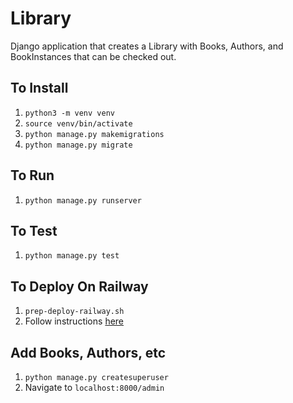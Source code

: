 # Library

Django application that creates a Library with Books, Authors, and BookInstances that can be checked out.

## To Install
1. `python3 -m venv venv`
1. `source venv/bin/activate`
1. `python manage.py makemigrations`
1. `python manage.py migrate`

## To Run

1.  `python manage.py runserver`

## To Test

1.  `python manage.py test`

## To Deploy On Railway

1. `prep-deploy-railway.sh`
1. Follow instructions [here](https://developer.mozilla.org/en-US/docs/Learn/Server-side/Django/Deployment)

## Add Books, Authors, etc

1.  `python manage.py createsuperuser`
1.  Navigate to `localhost:8000/admin`
